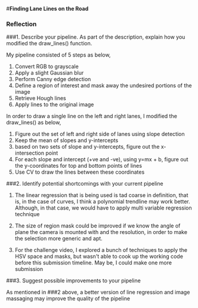 #**Finding Lane Lines on the Road** 

### Reflection

###1. Describe your pipeline. As part of the description, explain how you modified
the draw_lines() function.

My pipeline consisted of 5 steps as below,

1. Convert RGB to grayscale
2. Apply a slight Gaussian blur
3. Perform Canny edge detection
4. Define a region of interest and mask away the undesired portions of the image
5. Retrieve Hough lines 
6. Apply lines to the original image


In order to draw a single line on the left and right lanes, I modified the draw_lines()
as below,

1. Figure out the set of left and right side of lanes using slope detection
2. Keep the mean of slopes and y-intercepts
3. based on two sets of slope and y-intercepts, figure out the x-intersection point
4. For each slope and intercept (+ve and -ve), using y=mx + b, figure out the
y-coordinates for top and bottom points of lines
5. Use CV to draw the lines between these coordinates

###2. Identify potential shortcomings with your current pipeline

1. The linear regression that is being used is tad coarse in definition, that is,
in the case of curves, I think a polynomial trendline may work better. Although, in that case,
we would have to apply multi variable regression technique

2. The size of region mask could be improved if we know the angle of plane the camera is
mounted with and the resolution, in order to make the selection more generic and apt.

3. For the challenge video, I explored a bunch of techniques to apply the HSV space and masks,
but wasn't able to cook up the working code before this submission timeline. May be, I could make
one more submission


###3. Suggest possible improvements to your pipeline

As mentioned in ###2 above, a better version of line regression and image massaging may improve
the quality of the pipeline
